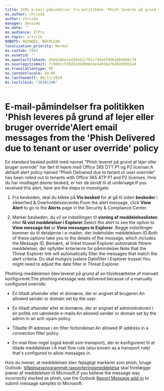 ```yaml
---
title: 2491 e-mail-påmindelser fra politikken 'Phish leveres på grund af lejer eller bruger override'
ms.author: chrisda
author: chrisda
manager: dansimp
ms.date: ''
ms.audience: ITPro
ms.topic: article
ROBOTS: NOINDEX, NOFOLLOW
localization_priority: Normal
ms.custom: 2491
ms.assetid: ''
ms.openlocfilehash: 456b186ecea59422c791c79d4df056ad8446bc70
ms.sourcegitcommit: 7c90dcc570d32ebd968e3e4e816a7b482890b3a4
ms.translationtype: MT
ms.contentlocale: da-DK
ms.lasthandoff: 08/13/2019
ms.locfileid: "36391196"
---
```

# <a name="alert-email-messages-from-the-phish-delivered-due-to-tenant-or-user-override-policy"></a><span data-ttu-id="2be4a-102">E-mail-påmindelser fra politikken 'Phish leveres på grund af lejer eller bruger override'</span><span class="sxs-lookup"><span data-stu-id="2be4a-102">Alert email messages from the 'Phish Delivered due to tenant or user override' policy</span></span>

<span data-ttu-id="2be4a-103">En standard besked politik med navnet "Phish leveret på grund af lejer eller bruger override" har ført til lejere med Office 365 DTT P1 og P2 licenser.</span><span class="sxs-lookup"><span data-stu-id="2be4a-103">A default alert policy named "Phish Delivered due to tenant or user override" has been rolled out to tenants with Office 365 ATP P1 and P2 licenses.</span></span> <span data-ttu-id="2be4a-104">Hvis du har modtaget denne besked, er her de skridt til at undersøge:</span><span class="sxs-lookup"><span data-stu-id="2be4a-104">If you received this alert, here are the steps to investigate:</span></span>

1. <span data-ttu-id="2be4a-105">Fra beskeden, skal du klikke på **Vis besked** for at gå til siden **beskeder** i sikkerhed & Overholdelsescenter.</span><span class="sxs-lookup"><span data-stu-id="2be4a-105">From the alert message, click **View Alert** to go to the **Alerts** page in the Security & Compliance Center.</span></span>

2. <span data-ttu-id="2be4a-106">Marker beskeden, du vil se indstillingen til **visning af meddelelseslisten** eller **få vist meddelelser i Explorer**.</span><span class="sxs-lookup"><span data-stu-id="2be4a-106">Select the alert to see the option to **View message list** or **View messages in Explorer**.</span></span> <span data-ttu-id="2be4a-107">Begge indstillinger kommer du til detaljerne i e-mailen, der indeholder meddelelsen-ID.</span><span class="sxs-lookup"><span data-stu-id="2be4a-107">Both of these options take you to the details of the message, which includes the Message ID.</span></span> <span data-ttu-id="2be4a-108">Bemærk, at linket trussel Explorer automatisk filtrere meddelelser, der opfylder kriterierne for påmindelser.</span><span class="sxs-lookup"><span data-stu-id="2be4a-108">Note that the Threat Explorer link will automatically filter the messages that match the alert criteria.</span></span> <span data-ttu-id="2be4a-109">Du skal muligvis justere Datofilter i Explorer trussel.</span><span class="sxs-lookup"><span data-stu-id="2be4a-109">You might need to adjust the date filter in Threat Explorer.</span></span>

<span data-ttu-id="2be4a-110">Phishing-meddelelsen blev leveret på grund af en tilsidesættelse af manuelt konfigureret:</span><span class="sxs-lookup"><span data-stu-id="2be4a-110">The phishing message was delivered because of a manually configured override:</span></span>

- <span data-ttu-id="2be4a-111">En tilladt afsender eller et domæne, der er angivet af brugeren.</span><span class="sxs-lookup"><span data-stu-id="2be4a-111">An allowed sender or domain set by the user.</span></span>

- <span data-ttu-id="2be4a-112">En tilladt afsender eller et domæne, der er angivet af administratoren i en politik om uønskede e-mails.</span><span class="sxs-lookup"><span data-stu-id="2be4a-112">An allowed sender or domain set by the admin in an anti-spam policy.</span></span>

- <span data-ttu-id="2be4a-113">Tilladte IP-adresse i en filter forbindelser.</span><span class="sxs-lookup"><span data-stu-id="2be4a-113">An allowed IP address in a connection filter policy.</span></span>

- <span data-ttu-id="2be4a-114">En mail flow-regel (også kendt som transport), der er konfigureret til at tillade meddelelser i.</span><span class="sxs-lookup"><span data-stu-id="2be4a-114">A mail flow rule (also known as a transport rule) that's configured to allow messages in.</span></span>

<span data-ttu-id="2be4a-115">Hvis du mener, at meddelelsen blev fejlagtigt markeret som phish, bruge Outlook- [tilføjelsesprogrammet rapporteringsmeddelelse](https://support.office.com/article/b5caa9f1-cdf3-4443-af8c-ff724ea719d2) skal forelægge prøver af meddelelsen til Microsoft.</span><span class="sxs-lookup"><span data-stu-id="2be4a-115">If you believe the message was incorrectly marked as phish, use the Outlook [Report Message add-in](https://support.office.com/article/b5caa9f1-cdf3-4443-af8c-ff724ea719d2) to submit message samples to Microsoft.</span></span>
